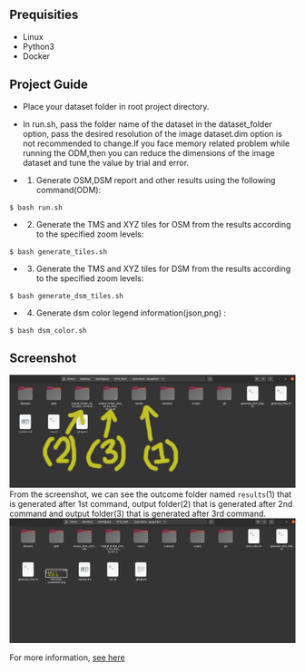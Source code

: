 ## Prequisities

- Linux
- Python3
- Docker

## Project Guide

- Place your dataset folder in root project directory.
- In run.sh, pass the folder name of the dataset in the dataset_folder option, pass the desired resolution of the image dataset.dim option is not recommended to change.If you face memory related problem while running the ODM,then you can reduce the dimensions of the image dataset and tune the value by trial and error.

- 1. Generate OSM,DSM report and other results using the following command(ODM):

```
$ bash run.sh
```

- 2. Generate the TMS and XYZ tiles for OSM from the results according to the specified zoom levels:

```
$ bash generate_tiles.sh
```

- 3. Generate the TMS and XYZ tiles for DSM from the results according to the specified zoom levels:

```
$ bash generate_dsm_tiles.sh
```

- 4. Generate dsm color legend information(json,png) :

```
$ bash dsm_color.sh
```

## Screenshot

![alt text](https://github.com/Sajid576/odm-gdal-python/blob/master/outcome.png)
From the screenshot, we can see the outcome folder named `results`(1) that is generated after 1st command, output folder(2) that is generated after 2nd command and output folder(3) that is generated after 3rd command.
![alt text](https://github.com/Sajid576/odm-gdal-python/blob/master/outcome_2.png)

For more information, [see here](https://github.com/OpenDroneMap/ODM)

